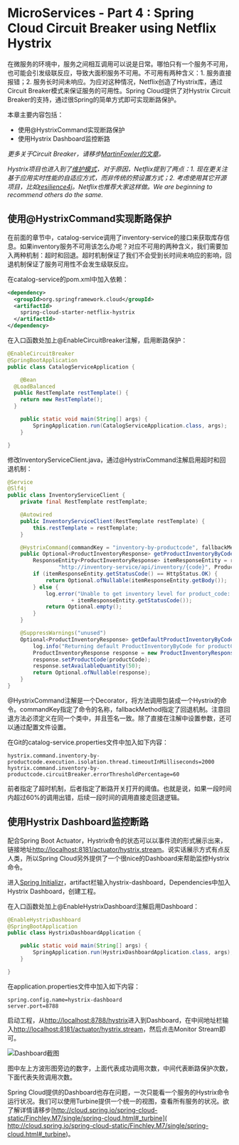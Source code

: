 # MicroServices - Part 4 : Spring Cloud Circuit Breaker using Netflix Hystrix
在微服务的环境中，服务之间相互调用可以说是日常。哪怕只有一个服务不可用，也可能会引发级联反应，导致大面积服务不可用。不可用有两种含义：1. 服务直接报错；2. 服务长时间未响应。为应对这种情况，Netflix创造了Hystrix库，通过Circuit Breaker模式来保证服务的可用性。Spring Cloud提供了对Hystrix Circuit Breaker的支持，通过很Spring的简单方式即可实现断路保护。

本章主要内容包括：
- 使用@HystrixCommand实现断路保护
- 使用Hystrix Dashboard监控断路

*更多关于Circuit Breaker，请移步[MartinFowler的文章](https://martinfowler.com/bliki/CircuitBreaker.html)。*

*Hystrix项目也进入到了[维护模式](https://github.com/Netflix/Hystrix)，对于原因，Netflix提到了两点：1. 现在更关注基于应用实时性能的自适应方式，而非传统的预设置方式；2. 考虑使用其它开源项目，比如[resilience4j](https://github.com/resilience4j/resilience4j)。Netflix也推荐大家这样做。We are beginning to recommend others do the same.*

## 使用@HystrixCommand实现断路保护
在前面的章节中，catalog-service调用了inventory-service的接口来获取库存信息。如果inventory服务不可用该怎么办呢？对应不可用的两种含义，我们需要加入两种机制：超时和回退。超时机制保证了我们不会受到长时间未响应的影响，回退机制保证了服务可用性不会发生级联反应。

在catalog-service的pom.xml中加入依赖：
```xml
<dependency>
  <groupId>org.springframework.cloud</groupId>
  <artifactId>
    spring-cloud-starter-netflix-hystrix
  </artifactId>
</dependency>
```
在入口函数处加上@EnableCircuitBreaker注解，启用断路保护：
```java
@EnableCircuitBreaker
@SpringBootApplication
public class CatalogServiceApplication {

	@Bean
  @LoadBalanced
  public RestTemplate restTemplate() {
    return new RestTemplate();
  }

	public static void main(String[] args) {
		SpringApplication.run(CatalogServiceApplication.class, args);
	}

}
```
修改InventoryServiceClient.java，通过@HystrixCommand注解启用超时和回退机制：
```java
@Service
@Slf4j
public class InventoryServiceClient {
	private final RestTemplate restTemplate;

	@Autowired
	public InventoryServiceClient(RestTemplate restTemplate) {
		this.restTemplate = restTemplate;
	}

	@HystrixCommand(commandKey = "inventory-by-productcode", fallbackMethod = "getDefaultProductInventoryByCode")
	public Optional<ProductInventoryResponse> getProductInventoryByCode(String productCode) {
		ResponseEntity<ProductInventoryResponse> itemResponseEntity = restTemplate.getForEntity(
				"http://inventory-service/api/inventory/{code}", ProductInventoryResponse.class, productCode);
		if (itemResponseEntity.getStatusCode() == HttpStatus.OK) {
			return Optional.ofNullable(itemResponseEntity.getBody());
		} else {
			log.error("Unable to get inventory level for product_code: " + productCode + ", StatusCode: "
					+ itemResponseEntity.getStatusCode());
			return Optional.empty();
		}
	}

	@SuppressWarnings("unused")
	Optional<ProductInventoryResponse> getDefaultProductInventoryByCode(String productCode) {
		log.info("Returning default ProductInventoryByCode for productCode: " + productCode);
		ProductInventoryResponse response = new ProductInventoryResponse();
		response.setProductCode(productCode);
		response.setAvailableQuantity(50);
		return Optional.ofNullable(response);
	}
}
```
@HystrixCommand注解是一个Decorator，将方法调用包装成一个Hystrix的命令。commandKey指定了命令的名称，fallbackMethod指定了回退机制。注意回退方法必须定义在同一个类中，并且签名一致。除了直接在注解中设置参数，还可以通过配置文件设置。

在Git的catalog-service.properties文件中加入如下内容：
```
hystrix.command.inventory-by-productcode.execution.isolation.thread.timeoutInMilliseconds=2000
hystrix.command.inventory-by-productcode.circuitBreaker.errorThresholdPercentage=60
```
前者指定了超时机制，后者指定了断路开关打开的阈值。也就是说，如果一段时间内超过60%的调用出错，后续一段时间的调用直接走回退逻辑。

## 使用Hystrix Dashboard监控断路
配合Spring Boot Actuator，Hystrix命令的状态可以以事件流的形式展示出来，链接地址[http://localhost:8181/actuator/hystrix.stream]( http://localhost:8181/actuator/hystrix.stream)。说实话展示方式有点反人类，所以Spring Cloud另外提供了一个很nice的Dashboard来帮助监控Hystrix命令。

进入[Spring Initializr](https://start.spring.io/)，artifact栏输入hystrix-dashboard，Dependencies中加入Hystrix Dashboard，创建工程。

在入口函数处加上@EnableHystrixDashboard注解启用Dashboard：
```java
@EnableHystrixDashboard
@SpringBootApplication
public class HystrixDashboardApplication {

	public static void main(String[] args) {
		SpringApplication.run(HystrixDashboardApplication.class, args);
	}

}
```
在application.properties文件中加入如下内容：
```
spring.config.name=hystrix-dashboard
server.port=8788
```
启动工程，从[http://localhost:8788/hystrix](http://localhost:8788/hystrix )进入到Dashboard，在中间地址栏输入[http://localhost:8181/actuator/hystrix.stream](http://localhost:8181/actuator/hystrix.stream)，然后点击Monitor Stream即可。

![Dashboard截图]( "Dashboard截图")

图中左上方波形图旁边的数字，上面代表成功调用次数，中间代表断路保护次数，下面代表失败调用次数。

Spring Cloud提供的Dashboard也存在问题，一次只能看一个服务的Hystrix命令运行状况。我们可以使用Turbine提供一个统一的视图，查看所有服务的状况。欲了解详情请移步[http://cloud.spring.io/spring-cloud-static/Finchley.M7/single/spring-cloud.html#_turbine]( http://cloud.spring.io/spring-cloud-static/Finchley.M7/single/spring-cloud.html#_turbine)。
